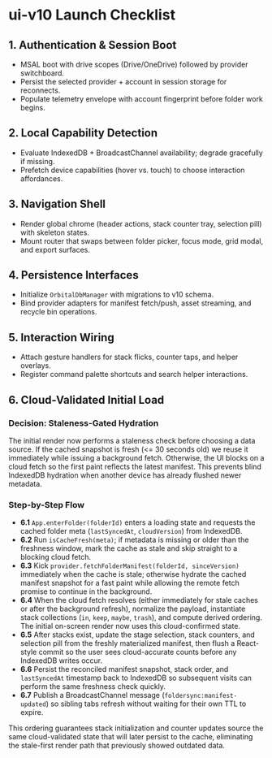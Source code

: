 # ui-v10 Launch Checklist

## 1. Authentication & Session Boot
- MSAL boot with drive scopes (Drive/OneDrive) followed by provider switchboard.
- Persist the selected provider + account in session storage for reconnects.
- Populate telemetry envelope with account fingerprint before folder work begins.

## 2. Local Capability Detection
- Evaluate IndexedDB + BroadcastChannel availability; degrade gracefully if missing.
- Prefetch device capabilities (hover vs. touch) to choose interaction affordances.

## 3. Navigation Shell
- Render global chrome (header actions, stack counter tray, selection pill) with skeleton states.
- Mount router that swaps between folder picker, focus mode, grid modal, and export surfaces.

## 4. Persistence Interfaces
- Initialize `OrbitalDbManager` with migrations to v10 schema.
- Bind provider adapters for manifest fetch/push, asset streaming, and recycle bin operations.

## 5. Interaction Wiring
- Attach gesture handlers for stack flicks, counter taps, and helper overlays.
- Register command palette shortcuts and search helper interactions.

## 6. Cloud-Validated Initial Load

### Decision: Staleness-Gated Hydration
The initial render now performs a staleness check before choosing a data source. If the cached
snapshot is fresh (<= 30 seconds old) we reuse it immediately while issuing a background fetch.
Otherwise, the UI blocks on a cloud fetch so the first paint reflects the latest manifest. This
prevents blind IndexedDB hydration when another device has already flushed newer metadata.

### Step-by-Step Flow
- **6.1** `App.enterFolder(folderId)` enters a loading state and requests the cached folder meta
  (`lastSyncedAt`, `cloudVersion`) from IndexedDB.
- **6.2** Run `isCacheFresh(meta)`; if metadata is missing or older than the freshness window,
  mark the cache as stale and skip straight to a blocking cloud fetch.
- **6.3** Kick `provider.fetchFolderManifest(folderId, sinceVersion)` immediately when the cache is
  stale; otherwise hydrate the cached manifest snapshot for a fast paint while allowing the remote
  fetch promise to continue in the background.
- **6.4** When the cloud fetch resolves (either immediately for stale caches or after the background
  refresh), normalize the payload, instantiate stack collections (`in`, `keep`, `maybe`, `trash`),
  and compute derived ordering. The initial on-screen render now uses this cloud-confirmed state.
- **6.5** After stacks exist, update the stage selection, stack counters, and selection pill from the
  freshly materialized manifest, then flush a React-style commit so the user sees cloud-accurate
  counts before any IndexedDB writes occur.
- **6.6** Persist the reconciled manifest snapshot, stack order, and `lastSyncedAt` timestamp back to
  IndexedDB so subsequent visits can perform the same freshness check quickly.
- **6.7** Publish a BroadcastChannel message (`foldersync:manifest-updated`) so sibling tabs refresh
  without waiting for their own TTL to expire.

This ordering guarantees stack initialization and counter updates source the same cloud-validated
state that will later persist to the cache, eliminating the stale-first render path that previously
showed outdated data.
